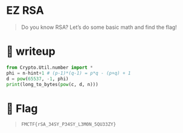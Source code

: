 # EZ RSA

> Do you know RSA? Let’s do some basic math and find the flag!

# 📝 writeup

```python
from Crypto.Util.number import *
phi = n-hint+1 # (p-1)*(q-1) = p*q - (p+q) + 1
d = pow(65537, -1, phi)
print(long_to_bytes(pow(c, d, n)))
```


# 🚩 Flag

> `FMCTF{rSA_34SY_P34SY_L3M0N_5QU33ZY}`
